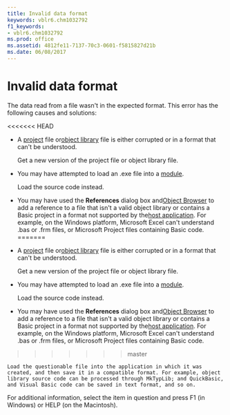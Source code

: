 ```yaml
---
title: Invalid data format
keywords: vblr6.chm1032792
f1_keywords:
- vblr6.chm1032792
ms.prod: office
ms.assetid: 4812fe11-7137-70c3-0601-f5815827d21b
ms.date: 06/08/2017
---
```



# Invalid data format

The data read from a file wasn't in the expected format. This error has the following causes and solutions:



<<<<<<< HEAD
- A [project](../../Glossary/vbe-glossary.md) file or[object library](../../Glossary/vbe-glossary.md) file is either corrupted or in a format that can't be understood.
    
    Get a new version of the project file or object library file.
    
- You may have attempted to load an .exe file into a [module](../../Glossary/vbe-glossary.md).
    
    Load the source code instead.
    
- You may have used the  **References** dialog box and[Object Browser](../../Glossary/vbe-glossary.md) to add a reference to a file that isn't a valid object library or contains a Basic project in a format not supported by the[host application](../../Glossary/vbe-glossary.md). For example, on the Windows platform, Microsoft Excel can't understand .bas or .frm files, or Microsoft Project files containing Basic code.
=======
- A [project](../../Glossary/vbe-glossary.md#project) file or[object library](../../Glossary/vbe-glossary.md#object-library) file is either corrupted or in a format that can't be understood.
    
    Get a new version of the project file or object library file.
    
- You may have attempted to load an .exe file into a [module](../../Glossary/vbe-glossary.md#module).
    
    Load the source code instead.
    
- You may have used the  **References** dialog box and[Object Browser](../../Glossary/vbe-glossary.md#object-browser) to add a reference to a file that isn't a valid object library or contains a Basic project in a format not supported by the[host application](../../Glossary/vbe-glossary.md#host-application). For example, on the Windows platform, Microsoft Excel can't understand .bas or .frm files, or Microsoft Project files containing Basic code.
>>>>>>> master
    
    Load the questionable file into the application in which it was created, and then save it in a compatible format. For example, object library source code can be processed through MkTypLib; and QuickBasic, and Visual Basic code can be saved in text format, and so on.
    

For additional information, select the item in question and press F1 (in Windows) or HELP (on the Macintosh).


